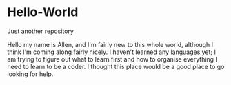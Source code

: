 # Hello-World
Just another repository


Hello my name is Allen, and I'm fairly new to this whole world, although I think I'm coming along fairly nicely. I haven't learned any languages yet; I am trying to figure out what to learn first and how to organise everything I need to learn to be a coder. I thought this place would be a good place to go looking for help. 
